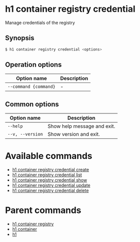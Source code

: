 
# h1 container registry credential

Manage credentials of the registry

## Synopsis

```bash
$ h1 container registry credential <options>
```

## Operation options

| Option name               | Description |
| ------------------------- | ----------- |
| ```--command {command}``` | -           |

## Common options

| Option name          | Description                 |
| -------------------- | --------------------------- |
| ```--help```         | Show help message and exit. |
| ```--v, --version``` | Show version and exit.      |

# Available commands

* [h1 container registry credential create](./create/README.md)
* [h1 container registry credential list](./list/README.md)
* [h1 container registry credential show](./show/README.md)
* [h1 container registry credential update](./update/README.md)
* [h1 container registry credential delete](./delete/README.md)

# Parent commands

* [h1 container registry](./../README.md)
* [h1 container](./../../README.md)
* [h1](./../../../README.md)
